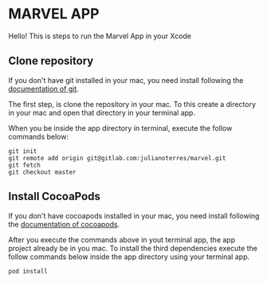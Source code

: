 # MARVEL APP

Hello! This is steps to run the Marvel App in your Xcode


## Clone repository

If you don't have git installed in your mac, you need install following the [documentation of git].

[documentation of git]:https://git-scm.com/download/mac

The first step, is clone the repository in your mac. To this create a directory in your mac and open that directory in your terminal app.

When you be inside the app directory in terminal, execute the follow commands below:


	git init
	git remote add origin git@gitlab.com:julianoterres/marvel.git
	git fetch
	git checkout master

## Install CocoaPods

If you don't have cocoapods installed in your mac, you need install following the [documentation of cocoapods].

[documentation of cocoapods]:https://cocoapods.org/

After you execute the commands above in yout terminal app, the app project already be in you mac. To install the third dependencies execute the follow commands below inside the app directory using your terminal app.

	pod install
	
